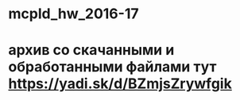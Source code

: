 # mcpld_hw_2016-17
# архив со скачанными и обработанными файлами тут https://yadi.sk/d/BZmjsZrywfgik
